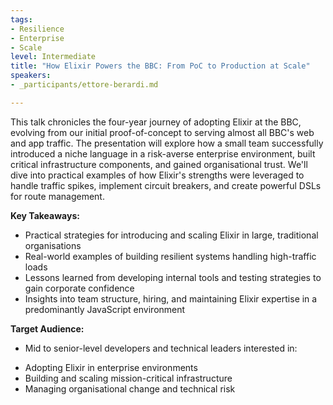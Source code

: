 ```yaml
---
tags:
- Resilience
- Enterprise
- Scale
level: Intermediate
title: "How Elixir Powers the BBC: From PoC to Production at Scale"
speakers:
- _participants/ettore-berardi.md

---
```

This talk chronicles the four-year journey of adopting Elixir at the BBC, evolving from our initial proof-of-concept to serving almost all BBC's web and app traffic. The presentation will explore how a small team successfully introduced a niche language in a risk-averse enterprise environment, built critical infrastructure components, and gained organisational trust. We'll dive into practical examples of how Elixir's strengths were leveraged to handle traffic spikes, implement circuit breakers, and create powerful DSLs for route management.

**Key Takeaways:**
- Practical strategies for introducing and scaling Elixir in large, traditional organisations
- Real-world examples of building resilient systems handling high-traffic loads
- Lessons learned from developing internal tools and testing strategies to gain corporate confidence
- Insights into team structure, hiring, and maintaining Elixir expertise in a predominantly JavaScript environment

**Target Audience:**
- Mid to senior-level developers and technical leaders interested in:
* Adopting Elixir in enterprise environments
* Building and scaling mission-critical infrastructure
* Managing organisational change and technical risk
